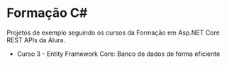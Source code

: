 # Formação C#

Projetos de exemplo seguindo os cursos da Formação em Asp.NET Core REST APIs da Alura.

- Curso 3 - Entity Framework Core: Banco de dados de forma eficiente
